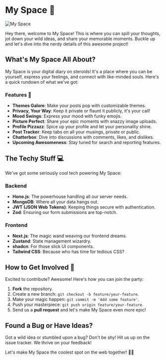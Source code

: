 # My Space 🚀

![My Space](https://i.ibb.co/RzXXzzM/myspace.png)

Hey there, welcome to My Space! This is where you can spill your thoughts, jot down your wild ideas, and share your memorable moments. Buckle up and let's dive into the nerdy details of this awesome project!

## What's My Space All About?

My Space is your digital diary on steroids! It's a place where you can be yourself, express your feelings, and connect with like-minded souls. Here's a quick rundown of what we've got:

### Features 🌟
- **Themes Galore**: Make your posts pop with customizable themes.
- **Privacy, Your Way**: Keep it private or flaunt it publicly, it's your call!
- **Mood Swings**: Express your mood with funky emojis.
- **Picture Perfect**: Share your epic moments with snazzy image uploads.
- **Profile Pizzazz**: Spice up your profile and let your personality shine.
- **Post Tracker**: Keep tabs on all your musings, private or public.
- **Chatterbox**: Dive into discussions with comments, likes, and dislikes.
- **Upcoming Awesomeness**: Stay tuned for search and reporting features.

## The Techy Stuff 💻

We've got some seriously cool tech powering My Space:

### Backend
- **Hono.js**: The powerhouse handling all our server needs.
- **MongoDB**: Where all your data hangs out.
- **JWT (JSON Web Tokens)**: Keeping things secure with authentication.
- **Zod**: Ensuring our form submissions are top-notch.

### Frontend
- **Next.js**: The magic wand weaving our frontend dreams.
- **Zustand**: State management wizardry.
- **shadcn**: For those slick UI components.
- **Tailwind CSS**: Because who has time for tedious CSS?

## How to Get Involved 🚀

Excited to contribute? Awesome! Here's how you can join the party:
1. **Fork** the repository.
2. Create a new branch: `git checkout -b feature/your-feature`.
3. Make your magic happen: `git commit -m 'Add some feature'`.
4. Push your masterpiece: `git push origin feature/your-feature`.
5. Send us a **pull request** and let's make My Space even more epic!

## Found a Bug or Have Ideas?

Got a wild idea or stumbled upon a bug? Don't be shy! Hit us up on the issue tracker. We thrive on your feedback!

Let's make My Space the coolest spot on the web together! 🚀✨
